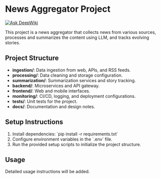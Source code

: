 # News Aggregator Project

[![Ask DeepWiki](https://deepwiki.com/badge.svg)](https://deepwiki.com/DailyLoop/DailyLoopPY_Backend)

This project is a news aggregator that collects news from various sources,
processes and summarizes the content using LLM, and tracks evolving stories.

## Project Structure
- **ingestion/**: Data ingestion from web, APIs, and RSS feeds.
- **processing/**: Data cleaning and storage configuration.
- **summarization/**: Summarization services and story tracking.
- **backend/**: Microservices and API gateway.
- **frontend/**: Web and mobile interfaces.
- **monitoring/**: CI/CD, logging, and deployment configurations.
- **tests/**: Unit tests for the project.
- **docs/**: Documentation and design notes.

## Setup Instructions
1. Install dependencies: \`pip install -r requirements.txt\`
2. Configure environment variables in the \`.env\` file.
3. Run the provided setup scripts to initialize the project structure.

## Usage
Detailed usage instructions will be added.
